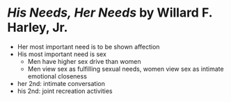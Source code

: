 
# *His Needs, Her Needs* by Willard F. Harley, Jr.

* Her most important need is to be shown affection
* His most important need is sex
    * Men have higher sex drive than women
    * Men view sex as fulfilling sexual needs, women view sex as intimate emotional closeness 
* her 2nd: intimate conversation
* his 2nd: joint recreation activities



